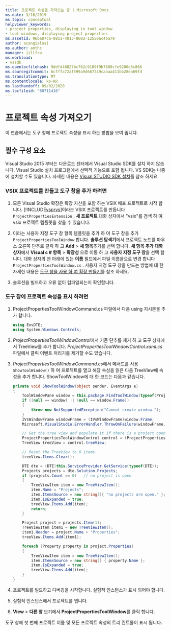 ```yaml
---
title: 프로젝트 속성을 가져오는 중 | Microsoft Docs
ms.date: 3/16/2019
ms.topic: conceptual
helpviewer_keywords:
- project properties, displaying in tool window
- tool windows, displaying project properties
ms.assetid: 96ba07ca-0811-4013-8602-12550ac4ba79
author: acangialosi
ms.author: anthc
manager: jillfra
ms.workload:
- vssdk
ms.openlocfilehash: 9ddfd48827bc762c9189f9b7600cfe9200e5c866
ms.sourcegitcommit: 6cfffa72af599a9d667249caaaa411bb28ea69fd
ms.translationtype: MT
ms.contentlocale: ko-KR
ms.lasthandoff: 09/02/2020
ms.locfileid: "80711416"
---
```

# <a name="get-project-properties"></a>프로젝트 속성 가져오기

이 연습에서는 도구 창에 프로젝트 속성을 표시 하는 방법을 보여 줍니다.

## <a name="prerequisites"></a>필수 구성 요소

Visual Studio 2015 부터는 다운로드 센터에서 Visual Studio SDK를 설치 하지 않습니다. Visual Studio 설치 프로그램에서 선택적 기능으로 포함 됩니다. VS SDK는 나중에 설치할 수도 있습니다. 자세한 내용은 [Visual STUDIO SDK 설치](../extensibility/installing-the-visual-studio-sdk.md)를 참조 하세요.

### <a name="to-create-a-vsix-project-and-add-a-tool-window"></a>VSIX 프로젝트를 만들고 도구 창을 추가 하려면

1. 모든 Visual Studio 확장은 확장 자산을 포함 하는 VSIX 배포 프로젝트로 시작 합니다. [!INCLUDE[vsprvs](../code-quality/includes/vsprvs_md.md)]이라는 VSIX 프로젝트를 만듭니다 `ProjectPropertiesExtension` . **새 프로젝트** 대화 상자에서 "vsix"를 검색 하 여 vsix 프로젝트 템플릿을 찾을 수 있습니다.

2. 이라는 사용자 지정 도구 창 항목 템플릿을 추가 하 여 도구 창을 추가 `ProjectPropertiesToolWindow` 합니다. **솔루션 탐색기**에서 프로젝트 노드를 마우스 오른쪽 단추로 클릭 하 고 **Add**  >  **새 항목**추가를 선택 합니다. **새 항목 추가 대화 상자**에서 **Visual c # 항목**  >  **확장성** 으로 이동 하 고 **사용자 지정 도구 창**을 선택 합니다. 대화 상자의 맨 아래에 있는 **이름** 필드에서 파일 이름을으로 변경 합니다 `ProjectPropertiesToolWindow.cs` . 사용자 지정 도구 창을 만드는 방법에 대 한 자세한 내용은 [도구 창을 사용 하 여 확장 만들기](../extensibility/creating-an-extension-with-a-tool-window.md)를 참조 하세요.

3. 솔루션을 빌드하고 오류 없이 컴파일되는지 확인합니다.

### <a name="to-display-project-properties-in-a-tool-window"></a>도구 창에 프로젝트 속성을 표시 하려면

1. ProjectPropertiesToolWindowCommand.cs 파일에서 다음 using 지시문을 추가 합니다.

    ```csharp
    using EnvDTE;
    using System.Windows.Controls;

    ```

2. *ProjectPropertiesToolWindowControl*에서 기존 단추를 제거 하 고 도구 상자에서 TreeView를 추가 합니다. *ProjectPropertiesToolWindowControl.xaml.cs* 파일에서 클릭 이벤트 처리기를 제거할 수도 있습니다.

3. *ProjectPropertiesToolWindowCommand.cs*에서 메서드를 사용 `ShowToolWindow()` 하 여 프로젝트를 열고 해당 속성을 읽은 다음 TreeView에 속성을 추가 합니다. ShowToolWindow에 대 한 코드는 다음과 같습니다.

    ```csharp
    private void ShowToolWindow(object sender, EventArgs e)
    {
        ToolWindowPane window = this.package.FindToolWindow(typeof(ProjectPropertiesToolWindow), 0, true);
        if ((null == window) || (null == window.Frame))
        {
            throw new NotSupportedException("Cannot create window.");
        }
        IVsWindowFrame windowFrame = (IVsWindowFrame)window.Frame;
        Microsoft.VisualStudio.ErrorHandler.ThrowOnFailure(windowFrame.Show());

        // Get the tree view and populate it if there is a project open.
        ProjectPropertiesToolWindowControl control = (ProjectPropertiesToolWindowControl)window.Content;
        TreeView treeView = control.treeView;

        // Reset the TreeView to 0 items.
        treeView.Items.Clear();

        DTE dte = (DTE)this.ServiceProvider.GetService(typeof(DTE));
        Projects projects = dte.Solution.Projects;
        if (projects.Count == 0)   // no project is open
        {
            TreeViewItem item = new TreeViewItem();
            item.Name = "Projects";
            item.ItemsSource = new string[]{ "no projects are open." };
            item.IsExpanded = true;
            treeView.Items.Add(item);
            return;
        }

        Project project = projects.Item(1);
        TreeViewItem item1 = new TreeViewItem();
        item1.Header = project.Name + "Properties";
        treeView.Items.Add(item1);

        foreach (Property property in project.Properties)
        {
            TreeViewItem item = new TreeViewItem();
            item.ItemsSource = new string[] { property.Name };
            item.IsExpanded = true;
            treeView.Items.Add(item);
        }
    }
    ```

4. 프로젝트를 빌드하고 디버깅을 시작합니다. 실험적 인스턴스가 표시 되어야 합니다.

5. 실험적 인스턴스에서 프로젝트를 엽니다.

6. **View**  >  **다른 창** 보기에서 **ProjectPropertiesToolWindow**를 클릭 합니다.

  도구 창에 첫 번째 프로젝트 이름 및 모든 프로젝트 속성의 트리 컨트롤이 표시 됩니다.

